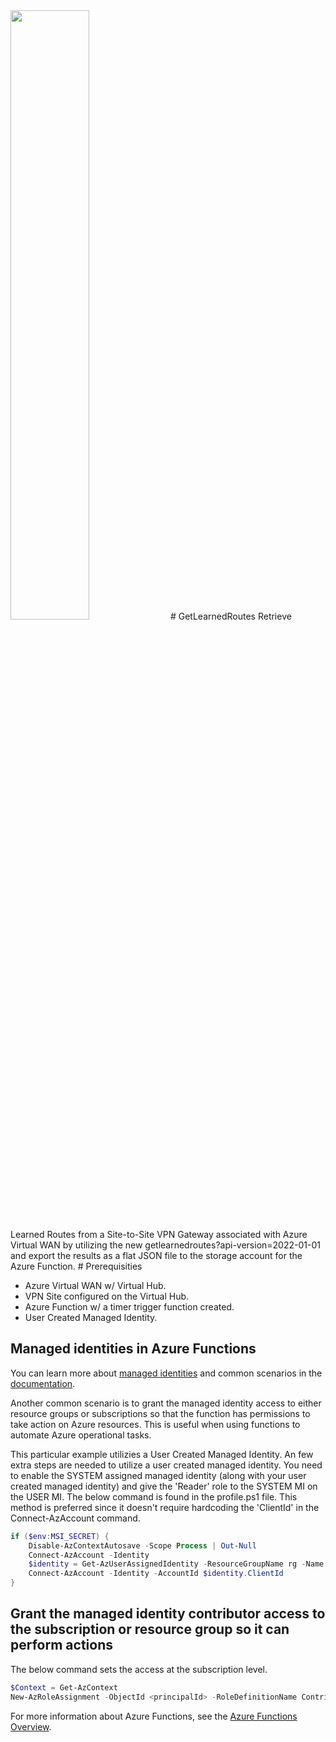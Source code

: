 <img src="https://www.appliedis.com/wp-content/uploads/2019/06/Azure-Virtual-WAN-Icon.png" width="50%" height="50%">
# GetLearnedRoutes
Retrieve Learned Routes from a Site-to-Site VPN Gateway associated with Azure Virtual WAN by utilizing the new getlearnedroutes?api-version=2022-01-01 and export the results as a flat JSON file to the storage account for the Azure Function.
# Prerequisities

* Azure Virtual WAN w/ Virtual Hub.
* VPN Site configured on the Virtual Hub.
* Azure Function w/ a timer trigger function created.
* User Created Managed Identity.
## Managed identities in Azure Functions

You can learn more about [managed identities](https://docs.microsoft.com/azure/app-service/overview-managed-identity) and common scenarios in the [documentation](https://docs.microsoft.com/azure/app-service/overview-managed-identity#obtaining-tokens-for-azure-resources).

Another common scenario is to grant the managed identity access to either resource groups or subscriptions so that the function has permissions to take action on Azure resources. This is useful when using functions to automate Azure operational tasks.

This particular example utilizies a User Created Managed Identity. An few extra steps are needed to utilize a user created managed identity. You need to enable the SYSTEM assigned managed identity (along with your user created managed identity) and give the 'Reader' role to the SYSTEM MI on the USER MI. The below command is found in the profile.ps1 file. This method is preferred since it doesn't require hardcoding the 'ClientId' in the Connect-AzAccount command.

```powershell
if ($env:MSI_SECRET) {
    Disable-AzContextAutosave -Scope Process | Out-Null
    Connect-AzAccount -Identity
    $identity = Get-AzUserAssignedIdentity -ResourceGroupName rg -Name mi
    Connect-AzAccount -Identity -AccountId $identity.ClientId
}
```
## Grant the managed identity contributor access to the subscription or resource group so it can perform actions

The below command sets the access at the subscription level.

```powershell
$Context = Get-AzContext
New-AzRoleAssignment -ObjectId <principalId> -RoleDefinitionName Contributor -Scope "/subscriptions/$($Context.Subscription)"
```
For more information about Azure Functions, see the [Azure Functions Overview](https://azure.microsoft.com/documentation/articles/functions-overview/).


